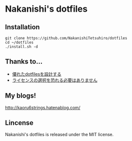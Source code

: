 # Nakanishi's dotfiles

## Installation

    git clone https://github.com/NakanishiTetsuhiro/dotfiles
    cd ~/dotfiles
    ./install.sh -d

## Thanks to...

* [優れたdotfilesを設計する](http://tellme.tokyo/post/2015/07/16/dotfiles/ "優れたdotfilesを設計する")
* [ライセンスの選択を恐れる必要はありません](http://qiita.com/tadsan/items/99d816e78ca429093b75 "ライセンスの選択を恐れる必要はありません")

## My blogs!

http://kaoru6strings.hatenablog.com/

## Lincense

Nakanishi's dotfiles is released under the MIT license.
